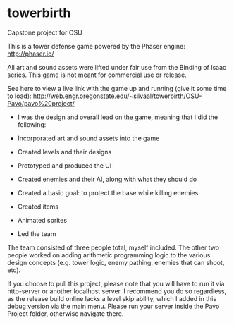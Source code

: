 # towerbirth

Capstone project for OSU

This is a tower defense game powered by the Phaser engine: http://phaser.io/

All art and sound assets were lifted under fair use from the Binding of Isaac series. This game is not meant for commercial use or release.

See here to view a live link with the game up and running (give it some time to load): http://web.engr.oregonstate.edu/~silvaal/towerbirth/OSU-Pavo/pavo%20project/

* I was the design and overall lead on the game, meaning that I did the following:

* Incorporated art and sound assets into the game

* Created levels and their designs

* Prototyped and produced the UI

* Created enemies and their AI, along with what they should do

* Created a basic goal: to protect the base while killing enemies

* Created items

* Animated sprites

* Led the team

The team consisted of three people total, myself included. The other two people worked on adding arithmetic programming logic to the various design concepts (e.g. tower logic, enemy pathing, enemies that can shoot, etc).

If you choose to pull this project, please note that you will have to run it via http-server or another localhost server. I recommend you do so regardless, as the release build online lacks a level skip ability, which I added in this debug version via the main menu. Please run your server inside the Pavo Project folder, otherwise navigate there.
